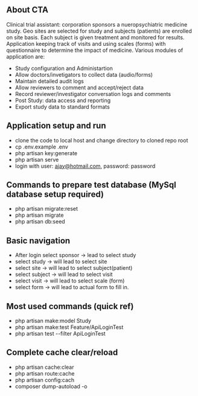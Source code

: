 
## About CTA

Clinical trial assistant: corporation sponsors a nueropsychiatric medicine study. 
 Geo sites are selected for study and subjects (patients) are enrolled on site basis.
 Each subject is given treatment and monitored for results. Application keeping
 track of visits and using scales (forms) with questionnaire to determine the impact
 of medicine. Various modules of application are:
 
- Study configuration and Administartion
- Allow doctors/invetigators to collect data (audio/forms)
- Maintain detailed audit logs
- Allow reviewers to comment and accept/reject data
- Record reviewer/investigator conversation logs and comments
- Post Study: data access and reporting
- Export study data to standard formats

## Application setup and run
- clone the code to local host and change directory to cloned repo root
- cp .env.example .env
- php artisan key:generate
- php artisan serve
- login with user: ajay@hotmail.com, password: password

## Commands to prepare test database (MySql database setup required)
- php artisan migrate:reset
- php artisan migrate
- php artisan db:seed

## Basic navigation
- After login select sponsor -> lead to select study
- select study -> will lead to select site
- select site -> will lead to select subject(patient)
- select subject -> will lead to select visit
- select visit -> will lead to select scale (form)
- select form -> will lead to actual form to fill in.


## Most used commands (quick ref)
- php artisan make:model Study
- php artisan make:test Feature/ApiLoginTest
- php artisan test --filter ApiLoginTest


## Complete cache clear/reload
- php artisan cache:clear
- php artisan route:cache
- php artisan config:cach
- composer dump-autoload -o

